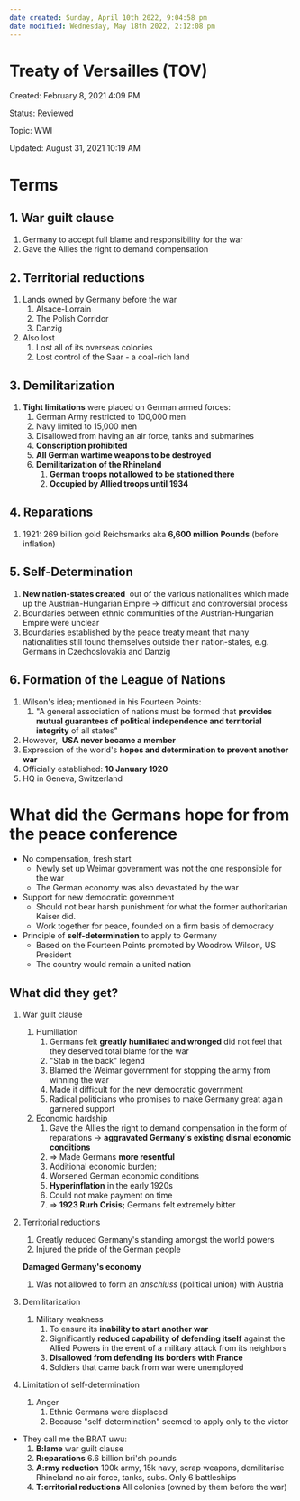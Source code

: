 ```yaml
---
date created: Sunday, April 10th 2022, 9:04:58 pm
date modified: Wednesday, May 18th 2022, 2:12:08 pm
---
```


# Treaty of Versailles (TOV)

Created: February 8, 2021 4:09 PM

Status: Reviewed

Topic: WWI

Updated: August 31, 2021 10:19 AM

# Terms

## 1. War guilt clause

1. Germany to accept full blame and responsibility for the war
2. Gave the Allies the right to demand compensation

## 2. Territorial reductions

1. Lands owned by Germany before the war
	1. Alsace-Lorrain
	2. The Polish Corridor
	3. Danzig
2. Also lost
	1. Lost all of its overseas colonies
	2. Lost control of the Saar - a coal-rich land

## 3. Demilitarization

1. **Tight limitations** were placed on German armed forces:
	1. German Army restricted to 100,000 men
	2. Navy limited to 15,000 men
	3. Disallowed from having an air force, tanks and submarines
	4. **Conscription prohibited**
	5. **All German wartime weapons to be destroyed**
	6. **Demilitarization of the Rhineland**
		1. **German troops not allowed to be stationed there**
		2. **Occupied by Allied troops until 1934**

## 4. Reparations

1. 1921: 269 billion gold Reichsmarks aka **6,600 million Pounds** (before inflation)

## 5. Self-Determination

1. **New nation-states created**  out of the various nationalities which made up the Austrian-Hungarian Empire -> difficult and controversial process
2. Boundaries between ethnic communities of the Austrian-Hungarian Empire were unclear
3. Boundaries established by the peace treaty meant that many nationalities still found themselves outside their nation-states, e.g. Germans in Czechoslovakia and Danzig

## 6. Formation of the League of Nations

1. Wilson's idea; mentioned in his Fourteen Points:
	1. "A general association of nations must be formed that **provides mutual guarantees of political independence and territorial integrity** of all states"
2. However,  **USA never became a member**
3. Expression of the world's **hopes and determination to prevent another war**
4. Officially established: **10 January 1920**
5. HQ in Geneva, Switzerland

# What did the Germans hope for from the peace conference

- No compensation, fresh start
    - Newly set up Weimar government was not the one responsible for the war
    - The German economy was also devastated by the war
- Support for new democratic government
    - Should not bear harsh punishment for what the former authoritarian Kaiser did.
    - Work together for peace, founded on a firm basis of democracy
- Principle of **self-determination** to apply to Germany
    - Based on the Fourteen Points promoted by Woodrow Wilson, US President
    - The country would remain a united nation

## What did they get?

1. War guilt clause
    1. Humiliation
        1. Germans felt **greatly humiliated and wronged** did not feel that they deserved total blame for the war
        2. "Stab in the back" legend
        3. Blamed the Weimar government for stopping the army from winning the war
        4. Made it difficult for the new democratic government
        5. Radical politicians who promises to make Germany great again garnered support
    2. Economic hardship
        1. Gave the Allies the right to demand compensation in the form of reparations -> **aggravated Germany's existing dismal economic conditions**
        2. => Made Germans **more resentful**
        3. Additional economic burden;
        4. Worsened German economic conditions
        5. **Hyperinflation** in the early 1920s
        6. Could not make payment on time
        7. => **1923 Rurh Crisis;** Germans felt extremely bitter
2. Territorial reductions
    1. Greatly reduced Germany's standing amongst the world powers
    2. Injured the pride of the German people
    
    **Damaged Germany's economy**
    
    1. Was not allowed to form an *anschluss* (political union) with Austria
3. Demilitarization
    1. Military weakness
        1. To ensure its **inability to start another war**
        2. Significantly **reduced capability of defending itself** against the Allied Powers in the event of a military attack from its neighbors
        3. **Disallowed from defending its borders with France**
        4. Soldiers that came back from war were unemployed
4. Limitation of self-determination
    1. Anger
        1. Ethnic Germans were displaced
        2. Because "self-determination" seemed to apply only to the victor


- They call me the BRAT uwu:
    1. **B:lame** war guilt clause
    2. **R:eparations** 6.6 billion bri'sh pounds
    3. **A:rmy reduction** 100k army, 15k navy, scrap weapons, demilitarise Rhineland no air force, tanks, subs. Only 6 battleships
    4. **T:erritorial reductions** All colonies (owned by them before the war)